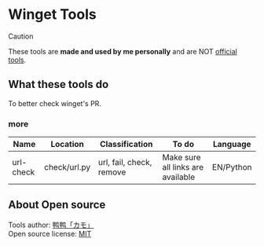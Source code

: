 # Winget Tools

> [!CAUTION]
> These tools are **made and used by me personally** and are NOT [official tools](https://github.com/microsoft/winget-pkgs/tree/master/Tools).  

## What these tools do
To better check winget's PR.  

### more

| Name | Location | Classification | To do | Language |
|-----|-----|-----|-----|-----|
| url-check | check/url.py | url, fail, check, remove | Make sure all links are available | EN/Python |

## About Open source
Tools author: [鸭鸭「カモ」](https://duckduckstudio.github.io/yazicbs.github.io/zh_cn/index.html)  
Open source license: [MIT](https://github.com/DuckDuckStudio/winget-tools/blob/main/LICENSE)  
